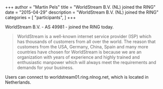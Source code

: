 +++
author = "Martin Pels"
title = "WorldStream B.V. (NL) joined the RING"
date = "2015-04-29"
description = "WorldStream B.V. (NL) joined the RING"
categories = [
    "participants",
]
+++

WorldStream B.V. - AS 49981 - joined the RING today.

> WorldStream is a well-known internet service provider (ISP) which has thousands of customers from all over the world. The reason that customers from the USA, Germany, China, Spain and many more countries have chosen for WorldStream is because we are an organization with years of experience and highly trained and enthusiastic manpower which will always meet the requirements and demands for your business.

Users can connect to worldstream01.ring.nlnog.net, which is located in Netherlands.


